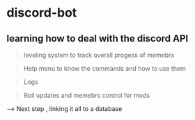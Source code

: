 # discord-bot

## learning how to deal with the discord API 

> leveling system to track overall progess of memebrs

> Help menu to know the commands and how to use them

> Logs

> Roll updates and memebrs control for mods


--> Next step , linking it all to a database 

